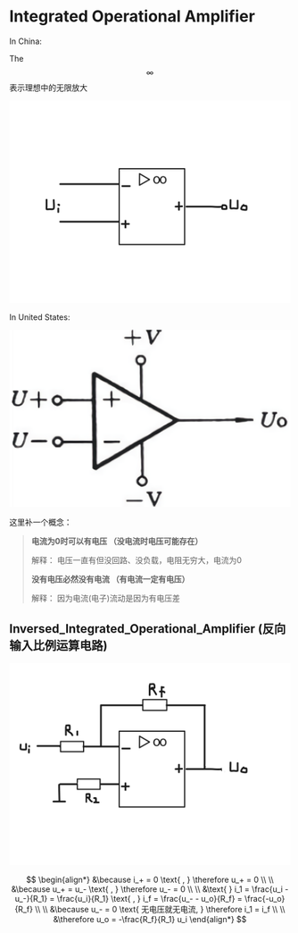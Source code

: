 # Integrated Operational Amplifier

In China:

The $$\infty$$ 表示理想中的无限放大

![](../../.gitbook/assets/integrated_operational_amplifier.png)

In United States:

![](../../.gitbook/assets/integrated_operational_amplifier2.png)

这里补一个概念：

> **电流为0时可以有电压 （没电流时电压可能存在）**
>
> 解释： 电压一直有但没回路、没负载，电阻无穷大，电流为0
>
> **没有电压必然没有电流 （有电流一定有电压）**
>
> 解释： 因为电流\(电子\)流动是因为有电压差

## Inversed\_Integrated\_Operational\_Amplifier \(反向输入比例运算电路\)

![](../../.gitbook/assets/inversed_integrated_operational_amplifier.png)

$$
\begin{align*}
&\because i_+ = 0 \text{ , } \therefore u_+ = 0
\\ \\
&\because u_+ = u_- \text{ , } \therefore u_- = 0
\\ \\
&\text{ } i_1 = \frac{u_i - u_-}{R_1} = \frac{u_i}{R_1} \text{ , } i_f = \frac{u_- - u_o}{R_f} = \frac{-u_o}{R_f}
\\ \\
&\because u_- = 0 \text{ 无电压就无电流, } \therefore i_1 = i_f
\\ \\
&\therefore u_o = -\frac{R_f}{R_1} u_i
\end{align*}
$$

